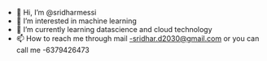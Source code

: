- 👋 Hi, I’m @sridharmessi
- 👀 I’m interested in machine learning
- 🌱 I’m currently learning datascience and cloud technology
- 📫 How to reach me through mail -sridhar.d2030@gmail.com or you can call me -6379426473

<!---
sridharmessi/sridharmessi is a ✨ special ✨ repository because its `README.md` (this file) appears on your GitHub profile.
You can click the Preview link to take a look at your changes.
--->
